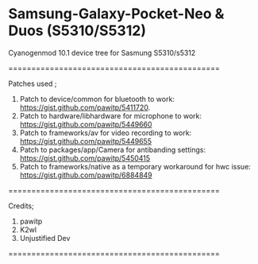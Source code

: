 Samsung-Galaxy-Pocket-Neo & Duos (S5310/S5312)
==============================================

Cyanogenmod 10.1 device tree for Sasmung S5310/s5312

==============================================

Patches used ;

1.  Patch to device/common for bluetooth to work: https://gist.github.com/pawitp/5411720. 
2.  Patch to hardware/libhardware for microphone to work: https://gist.github.com/pawitp/5449660
3.  Patch to frameworks/av for video recording to work: https://gist.github.com/pawitp/5449655
4.  Patch to packages/app/Camera for antibanding settings: https://gist.github.com/pawitp/5450415
5.  Patch to frameworks/native as a temporary workaround for hwc issue: https://gist.github.com/pawitp/6884849

==============================================


Credits; 

1. pawitp 
2. K2wl
3. Unjustified Dev

==============================================
